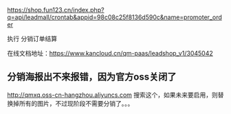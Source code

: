 https://shop.fun123.cn/index.php?q=api/leadmall/crontab&appid=98c08c25f8136d590c&name=promoter_order


执行 分销订单结算



在线文档地址：https://www.kancloud.cn/qm-paas/leadshop_v1/3045042



## 分销海报出不来报错，因为官方oss关闭了

http://qmxq.oss-cn-hangzhou.aliyuncs.com
搜索这个，如果未来要启用，则替换掉所有的图片，不过现阶段不需要分销了。。。